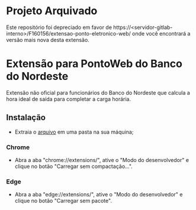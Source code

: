 # Projeto Arquivado
Este repositório foi depreciado em favor de https://\<servidor-gitlab-interno\>/F160156/extensao-ponto-eletronico-web/ onde você encontrará a versão mais nova desta extensão.

# Extensão para PontoWeb do Banco do Nordeste

Extensão não oficial para funcionários do Banco do Nordeste que calcula a hora ideal de saída para completar a carga horária.

## Instalação
* Extraia o [arquivo](https://github.com/leandrofranca/chrome-extension-bnb-ponto-web/archive/master.zip) em uma pasta na sua máquina;

### Chrome
* Abra a aba "chrome://extensions/", ative o "Modo do desenvolvedor" e clique no botão "Carregar sem compactação...".

### Edge
* Abra a aba "edge://extensions/", ative o "Modo do desenvolvedor" e clique no botão "Carregar sem pacote".
